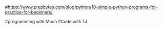 #https://www.prepbytes.com/blog/python/10-simple-python-programs-for-practice-for-beginners/

#programming with Mosh
#Code with TJ
